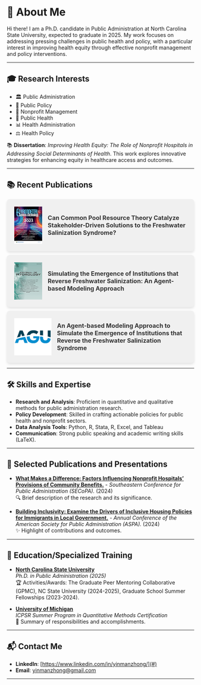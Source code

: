 # 🌟 About Me

Hi there! I am a Ph.D. candidate in Public Administration at North Carolina State University, expected to graduate in 2025. My work focuses on addressing pressing challenges in public health and policy, with a particular interest in improving health equity through effective nonprofit management and policy interventions.

---

## 🎓 Research Interests

- 🏛️ Public Administration  
- 📜 Public Policy  
- 🤝 Nonprofit Management  
- 🏥 Public Health  
- 📊 Health Administration  
- ⚖️ Health Policy  

📚 **Dissertation**: *Improving Health Equity: The Role of Nonprofit Hospitals in Addressing Social Determinants of Health*. This work explores innovative strategies for enhancing equity in healthcare access and outcomes.

---

## 📚 Recent Publications

<!-- START: Google Scholar Publications -->

<div style="background-color: #f0f0f0; border-radius: 8px; padding: 20px; margin-bottom: 10px; box-shadow: 0 4px 6px rgba(0, 0, 0, 0.1); display: flex; align-items: center;">
  <img src="journal_icons/Environmental.jpg" alt="Environmental" style="height: 100px; margin-right: 15px;">
  <div>
    <a href="#" style="text-decoration: none; color: #333; font-weight: bold; font-size: 16px;">Can Common Pool Resource Theory Catalyze Stakeholder-Driven Solutions to the Freshwater Salinization Syndrome?</a>
  </div>
</div>

<div style="background-color: #f0f0f0; border-radius: 8px; padding: 20px; margin-bottom: 10px; box-shadow: 0 4px 6px rgba(0, 0, 0, 0.1); display: flex; align-items: center;">
  <img src="journal_icons/Journal.jpg" alt="Journal" style="height: 100px; margin-right: 15px;">
  <div>
    <a href="#" style="text-decoration: none; color: #333; font-weight: bold; font-size: 16px;">Simulating the Emergence of Institutions that Reverse Freshwater Salinization: An Agent-based Modeling Approach</a>
  </div>
</div>

<div style="background-color: #f0f0f0; border-radius: 8px; padding: 20px; margin-bottom: 10px; box-shadow: 0 4px 6px rgba(0, 0, 0, 0.1); display: flex; align-items: center;">
  <img src="journal_icons/AGU.png" alt="AGU" style="height: 100px; margin-right: 15px;">
  <div>
    <a href="#" style="text-decoration: none; color: #333; font-weight: bold; font-size: 16px;">An Agent-based Modeling Approach to Simulate the Emergence of Institutions that Reverse the Freshwater Salinization Syndrome</a>
  </div>
</div>

<!-- END: Google Scholar Publications -->


---

## 🛠️ Skills and Expertise

- **Research and Analysis**: Proficient in quantitative and qualitative methods for public administration research.  
- **Policy Development**: Skilled in crafting actionable policies for public health and nonprofit sectors.  
- **Data Analysis Tools**: Python, R, Stata, R, Excel, and Tableau
- **Communication**: Strong public speaking and academic writing skills (LaTeX).

---

## 📄 Selected Publications and Presentations

- **[What Makes a Difference: Factors Influencing Nonprofit Hospitals’ Provisions of Community Benefits.](#)** - *Southeastern Conference for Public Administration (SECoPA).* (2024)  
  🔍 Brief description of the research and its significance.

- **[Building Inclusivity: Examine the Drivers of Inclusive Housing Policies for Immigrants in Local Government.](#)** - *Annual Conference of the American Society for Public Administration (ASPA).* (2024)  
  ✨ Highlight of contributions and outcomes.

---

## 🏫 Education/Specialized Training

- **[North Carolina State University](#)**  
  *Ph.D. in Public Administration (2025)*  
  🏆 Activities/Awards: The Graduate Peer Mentoring Collaborative (GPMC), NC State University (2024-2025), Graduate School Summer Fellowships (2023-2024).

- **[University of Michigan](#)**  
  *ICPSR Summer Program in Quantitative Methods Certification*  
  🚀 Summary of responsibilities and accomplishments.

---

## 📬 Contact Me

- **LinkedIn**: [https://www.linkedin.com/in/yinmanzhong/](#)  
- **Email**: yinmanzhong@gmail.com  

---
